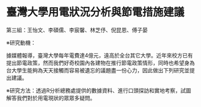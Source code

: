 # 臺灣大學用電狀況分析與節電措施建議

第三組：王怡文、李碩儒、李宸馨、林芝伃、倪昆恩、傅子晏

※研究動機：

據媒體報導，臺灣大學每年電費達4億元，遠高於全台其它大學。近年來校方已有提出節電政策，然而我們好奇校園內各建物在推行節電政策情形，同時也希望身為台大學生能夠為天天接觸而容易被遺忘的議題盡一份心力，因此做出下列研究並提出建議。

※研究方法：透過R分析總務處提供的數據資料、進行口頭探訪和實地考察，試圖解答我們對於用電現狀的眾眾多疑問。
